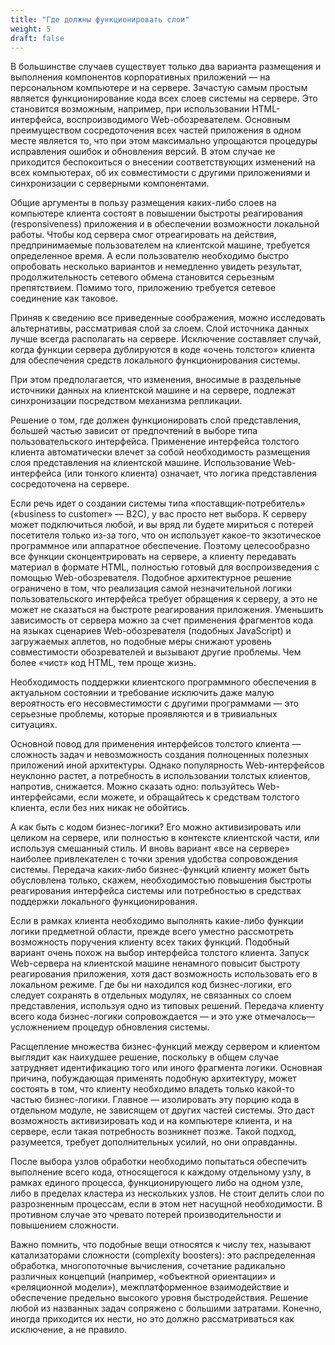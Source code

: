 ```yaml
---
title: "Где должны функционировать слои"
weight: 5
draft: false
---
```


В большинстве случаев существует только два варианта размещения и выполнения компонентов корпоративных приложений — на персональном компьютере и на сервере. Зачастую самым простым является функционирование кода всех слоев системы на сервере. Это становится возможным, например, при использовании HTML-интерфейса, воспроизводимого Web-обозревателем. Основным преимуществом сосредоточения всех частей приложения в одном месте является то, что при этом максимально упрощаются процедуры исправления ошибок и обновления версий. В этом случае не приходится беспокоиться о внесении соответствующих изменений на всех компьютерах, об их совместимости с другими приложениями и синхронизации с серверными компонентами.

Общие аргументы в пользу размещения каких-либо слоев на компьютере клиента состоят в повышении быстроты реагирования (responsiveness) приложения и в обеспечении возможности локальной работы. Чтобы код сервера смог отреагировать на действия, предпринимаемые пользователем на клиентской машине, требуется определенное время. А если пользователю необходимо быстро опробовать несколько вариантов и немедленно увидеть результат, продолжительность сетевого обмена становится серьезным препятствием. Помимо того, приложению требуется сетевое соединение как таковое.

Приняв к сведению все приведенные соображения, можно исследовать альтернативы, рассматривая слой за слоем. Слой источника данных лучше всегда располагать на сервере. Исключение составляет случай, когда функции сервера дублируются в коде «очень толстого» клиента для обеспечения средств локального функционирования системы.

При этом предполагается, что изменения, вносимые в раздельные источники данных на клиентской машине и на сервере, подлежат синхронизации посредством механизма репликации.

Решение о том, где должен функционировать слой представления, большей частью зависит от предпочтений в выборе типа пользовательского интерфейса. Применение интерфейса толстого клиента автоматически влечет за собой необходимость размещения слоя представления на клиентской машине. Использование Web-интерфейса (или тонкого клиента) означает, что логика представления сосредоточена на сервере.

Если речь идет о создании системы типа «поставщик-потребитель» («business to customer» — В2С), у вас просто нет выбора. К серверу может подключиться любой, и вы вряд ли будете мириться с потерей посетителя только из-за того, что он использует какое-то экзотическое программное или аппаратное обеспечение. Поэтому целесообразно все функции сконцентрировать на сервере, а клиенту передавать материал в формате HTML, полностью готовый для воспроизведения с помощью Web-обозревателя. Подобное архитектурное решение ограничено в том, что реализация самой незначительной логики пользовательского интерфейса требует обращения к серверу, а это не может не сказаться на быстроте реагирования приложения. Уменьшить зависимость от сервера можно за счет применения фрагментов кода на языках сценариев Web-обозревателя (подобных JavaScript) и загружаемых аплетов, но подобные меры снижают уровень совместимости обозревателей и вызывают другие проблемы. Чем более «чист» код HTML, тем проще жизнь.

Необходимость поддержки клиентского программного обеспечения в актуальном состоянии и требование исключить даже малую вероятность его несовместимости с другими программами — это серьезные проблемы, которые проявляются и в тривиальных ситуациях.

Основной повод для применения интерфейсов толстого клиента — сложность задач и невозможность создания полноценных полезных приложений иной архитектуры. Однако популярность Web-интерфейсов неуклонно растет, а потребность в использовании толстых клиентов, напротив, снижается. Можно сказать одно: пользуйтесь Web-интерфейсами, если можете, и обращайтесь к средствам толстого клиента, если без них никак не обойтись.

А как быть с кодом бизнес-логики? Его можно активизировать или целиком на сервере, или полностью в контексте клиентской части, или используя смешанный стиль. И вновь вариант «все на сервере» наиболее привлекателен с точки зрения удобства сопровождения системы. Передача каких-либо бизнес-функций клиенту может быть обусловлена только, скажем, необходимостью повышения быстроты реагирования интерфейса системы или потребностью в средствах поддержки локального функционирования.

Если в рамках клиента необходимо выполнять какие-либо функции логики предметной области, прежде всего уместно рассмотреть возможность поручения клиенту всех таких функций. Подобный вариант очень похож на выбор интерфейса толстого клиента. Запуск Web-сервера на клиентской машине ненамного повысит быстроту реагирования приложения, хотя даст возможность использовать его в локальном режиме. Где бы ни находился код бизнес-логики, его следует сохранять в отдельных модулях, не связанных со слоем представления, используя одно из типовых решений. Передача клиенту всего кода бизнес-логики сопровождается — и это уже отмечалось— усложнением процедур обновления системы.

Расщепление множества бизнес-функций между сервером и клиентом выглядит как наихудшее решение, поскольку в общем случае затрудняет идентификацию того или иного фрагмента логики. Основная причина, побуждающая применять подобную архитектуру, может состоять в том, что клиенту необходимо владеть только какой-то частью бизнес-логики. Главное — изолировать эту порцию кода в отдельном модуле, не зависящем от других частей системы. Это даст возможность активизировать код и на компьютере клиента, и на сервере, если такая потребность возникнет позже. Такой подход, разумеется, требует дополнительных усилий, но они оправданны.

После выбора узлов обработки необходимо попытаться обеспечить выполнение всего кода, относящегося к каждому отдельному узлу, в рамках единого процесса, функционирующего либо на одном узле, либо в пределах кластера из нескольких узлов. Не стоит делить слои по разрозненным процессам, если в этом нет насущной необходимости. В противном случае это чревато потерей производительности и повышением сложности.

Важно помнить, что подобные вещи относятся к числу тех, называют катализаторами сложности (complexity boosters): это распределенная обработка, многопоточные вычисления, сочетание радикально различных концепций (например, «объектной ориентации» и «реляционной модели»), межплатформенное взаимодействие и обеспечение предельно высокого уровня быстродействия. Решение любой из названных задач сопряжено с большими затратами. Конечно, иногда приходится их нести, но это должно рассматриваться как исключение, а не правило.

